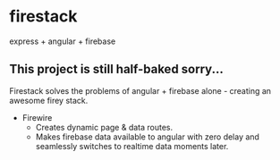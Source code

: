 # firestack
express + angular + firebase

## This project is still half-baked sorry...

Firestack solves the problems of angular + firebase alone - creating an awesome firey stack.  
- Firewire
  - Creates dynamic page & data routes.
  - Makes firebase data available to angular with zero delay and seamlessly switches to realtime data moments later.
